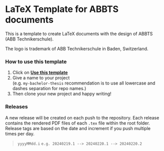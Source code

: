 # LaTeX Template for ABBTS documents

This is a template to create LaTeX documents with the design of ABBTS (ABB Technikerschule).

The logo is trademark of ABB Technikerschule in Baden, Switzerland.


### How to use this template

1. Click on **[Use this template](https://github.com/dimschlukas/abbts-latex-template/generate)**
2. Give a name to your project  
   (e.g. `my-bachelor-thesis` recommendation is to use all lowercase and dashes separation for repo names.)
3. Then clone your new project and happy writing!

### Releases

A new release will be created on each push to the repository. Each release contains the rendered PDF files of each `.tex` file within the root folder.
Release tags are based on the date and increment if you push multiple times per day.
> `yyyyMMdd.i` `e.g. 20240219.1 --> 20240220.1 --> 20240220.2`
